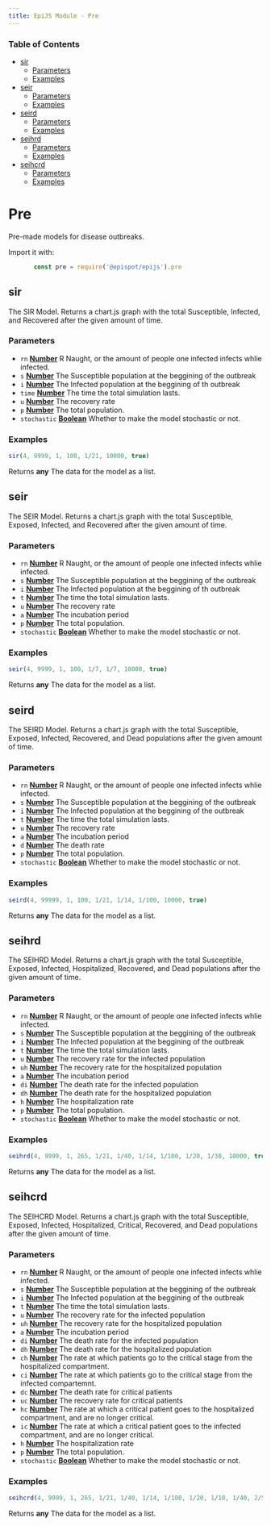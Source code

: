```yaml
---
title: EpiJS Module - Pre
---
```

<!-- Generated by documentation.js. Update this documentation by updating the source code. -->

### Table of Contents


*   [sir][2]
    *   [Parameters][3]
    *   [Examples][4]
*   [seir][5]
    *   [Parameters][6]
    *   [Examples][7]
*   [seird][8]
    *   [Parameters][9]
    *   [Examples][10]
*   [seihrd][11]
    *   [Parameters][12]
    *   [Examples][13]
*   [seihcrd][14]
    *   [Parameters][15]
    *   [Examples][16]

# Pre

Pre-made models for disease outbreaks.

Import it with:
```javascript
       const pre = require('@epispot/epijs').pre
```
## sir

The SIR Model. Returns a chart.js graph with the total Susceptible, Infected, and Recovered after the given amount of time.

### Parameters

*   `rn` **[Number][17]** R Naught, or the amount of people one infected infects whlie infected.
*   `s` **[Number][17]** The Susceptible population at the beggining of the outbreak
*   `i` **[Number][17]** The Infected population at the beggining of th outbreak
*   `time` **[Number][17]** The time the total simulation lasts.
*   `u` **[Number][17]** The recovery rate
*   `p` **[Number][17]** The total population.
*   `stochastic` **[Boolean][18]** Whether to make the model stochastic or not.

### Examples

```javascript
sir(4, 9999, 1, 100, 1/21, 10000, true)
```

Returns **any** The data for the model as a list.

## seir

The SEIR Model. Returns a chart.js graph with the total Susceptible, Exposed, Infected, and Recovered after the given amount of time.

### Parameters

*   `rn` **[Number][17]** R Naught, or the amount of people one infected infects whlie infected.
*   `s` **[Number][17]** The Susceptible population at the beggining of the outbreak
*   `i` **[Number][17]** The Infected population at the beggining of th outbreak
*   `t` **[Number][17]** The time the total simulation lasts.
*   `u` **[Number][17]** The recovery rate
*   `a` **[Number][17]** The incubation period
*   `p` **[Number][17]** The total population.
*   `stochastic` **[Boolean][18]** Whether to make the model stochastic or not.

### Examples

```javascript
seir(4, 9999, 1, 100, 1/7, 1/7, 10000, true)
```

Returns **any** The data for the model as a list.

## seird

The SEIRD Model. Returns a chart.js graph with the total Susceptible, Exposed, Infected, Recovered, and Dead populations after the given amount of time.

### Parameters

*   `rn` **[Number][17]** R Naught, or the amount of people one infected infects whlie infected.
*   `s` **[Number][17]** The Susceptible population at the beggining of the outbreak
*   `i` **[Number][17]** The Infected population at the beggining of the outbreak
*   `t` **[Number][17]** The time the total simulation lasts.
*   `u` **[Number][17]** The recovery rate
*   `a` **[Number][17]** The incubation period
*   `d` **[Number][17]** The death rate
*   `p` **[Number][17]** The total population.
*   `stochastic` **[Boolean][18]** Whether to make the model stochastic or not.

### Examples

```javascript
seird(4, 99999, 1, 100, 1/21, 1/14, 1/100, 10000, true)
```

Returns **any** The data for the model as a list.

## seihrd

The SEIHRD Model. Returns a chart.js graph with the total Susceptible, Exposed, Infected, Hospitalized, Recovered, and Dead populations after the given amount of time.

### Parameters

*   `rn` **[Number][17]** R Naught, or the amount of people one infected infects whlie infected.
*   `s` **[Number][17]** The Susceptible population at the beggining of the outbreak
*   `i` **[Number][17]** The Infected population at the beggining of the outbreak
*   `t` **[Number][17]** The time the total simulation lasts.
*   `u` **[Number][17]** The recovery rate for the infected population
*   `uh` **[Number][17]** The recovery rate for the hospitalized population
*   `a` **[Number][17]** The incubation period
*   `di` **[Number][17]** The death rate for the infected population
*   `dh` **[Number][17]** The death rate for the hospitalized population
*   `h` **[Number][17]** The hospitalization rate
*   `p` **[Number][17]** The total population.
*   `stochastic` **[Boolean][18]** Whether to make the model stochastic or not.

### Examples

```javascript
seihrd(4, 9999, 1, 265, 1/21, 1/40, 1/14, 1/100, 1/20, 1/30, 10000, true)
```

Returns **any** The data for the model as a list.

## seihcrd

The SEIHCRD Model. Returns a chart.js graph with the total Susceptible, Exposed, Infected, Hospitalized, Critical, Recovered, and Dead populations after the given amount of time.

### Parameters

*   `rn` **[Number][17]** R Naught, or the amount of people one infected infects whlie infected.
*   `s` **[Number][17]** The Susceptible population at the beggining of the outbreak
*   `i` **[Number][17]** The Infected population at the beggining of the outbreak
*   `t` **[Number][17]** The time the total simulation lasts.
*   `u` **[Number][17]** The recovery rate for the infected population
*   `uh` **[Number][17]** The recovery rate for the hospitalized population
*   `a` **[Number][17]** The incubation period
*   `di` **[Number][17]** The death rate for the infected population
*   `dh` **[Number][17]** The death rate for the hospitalized population
*   `ch` **[Number][17]** The rate at which patients go to the critical stage from the hospitalized compartment.
*   `ci` **[Number][17]** The rate at which patients go to the critical stage from the infected compartemnt.
*   `dc` **[Number][17]** The death rate for critical patients
*   `uc` **[Number][17]** The recovery rate for critical patients
*   `hc` **[Number][17]** The rate at which a critical patient goes to the hospitalized compartment, and are no longer critical.
*   `ic` **[Number][17]** The rate at which a critical patient goes to the infected compartment, and are no longer critical.
*   `h` **[Number][17]** The hospitalization rate
*   `p` **[Number][17]** The total population.
*   `stochastic` **[Boolean][18]** Whether to make the model stochastic or not.

### Examples

```javascript
seihcrd(4, 9999, 1, 265, 1/21, 1/40, 1/14, 1/100, 1/20, 1/10, 1/40, 2/5, 1/5, 1/5, 1/5, 1/30, 10000, true)
```

Returns **any** The data for the model as a list.

[1]: #gaussian

[2]: #sir

[3]: #parameters

[4]: #examples

[5]: #seir

[6]: #parameters-1

[7]: #examples-1

[8]: #seird

[9]: #parameters-2

[10]: #examples-2

[11]: #seihrd

[12]: #parameters-3

[13]: #examples-3

[14]: #seihcrd

[15]: #parameters-4

[16]: #examples-4

[17]: https://developer.mozilla.org/docs/Web/JavaScript/Reference/Global_Objects/Number

[18]: https://developer.mozilla.org/docs/Web/JavaScript/Reference/Global_Objects/Boolean
